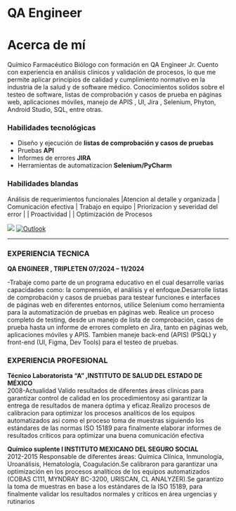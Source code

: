 # QA Engineer
# Acerca de mí

Químico Farmacéutico Biólogo con formación en QA Engineer Jr. Cuento con experiencia en análisis clínicos y validación de procesos, lo que me permite aplicar principios de calidad y cumplimiento normativo en la industria de la salud y de software médico. 
Conocimientos solidos sobre el testeo de software, listas de comprobación y casos de prueba en páginas web, aplicaciones móviles, manejo de APIS , UI, Jira , Selenium, Phyton, Android Studio, SQL, entre otras.

### Habilidades tecnológicas
- Diseño y ejecución de **listas de comprobación y casos de pruebas**
- Pruebas   **API**
- Informes de errores **JIRA**
- Herramientas de automatizacion **Selenium/PyCharm**

### Habilidades blandas
Análisis de requerimientos funcionales |Atencion al detalle y organizada  | Comunicación efectiva | Trabajo en equipo | Priorizacion y severidad del error |  | Proactividad |  | Optimización de Procesos

<!-- PARA HACER QUE EL LINK ABRA EN OTRA PESTAÑA
<a href="https://www.linkedin.com/in/www.linkedin.com/in/rosa-evelin-guzm%C3%A1n-valencia-735449333/" target="_blank">
  <img src="https://img.shields.io/badge/linkedin-%230077B5.svg?style=for-the-badge&logo=linkedin&logoColor=white" alt="LinkedIn">
</a>-->
[![](https://img.shields.io/badge/LinkedIn-0077B5?style=for-the-badge&logo=linkedin&logoColor=white)](https://www.linkedin.com/in/rosa-evelin-guzm%C3%A1n-valencia-735449333/
)
[![Outlook](https://img.shields.io/badge/Microsoft_Outlook-295F98?style=for-the-badge&logo=microsoft-outlook&logoColor=white)](rosag:evevale_@hotmail.com)

* * *

### EXPERIENCIA TECNICA

 **QA ENGINEER , TRIPLETEN   07/2024 – 11/2024**

-Trabaje como parte de un programa educativo en el cual desarrolle varias capacidades como: la comprensión, el análisis y el enfoque.Desarrolle listas de comprobación y casos de pruebas para testear funciones e interfaces de páginas web en diferentes entornos, utilice Selenium como herramienta para la automatización de pruebas en páginas web.
Realice un proceso completo de testing, desde un manejo de lista de comprobación, casos de prueba hasta un informe de errores completo en Jira, tanto en páginas web, aplicaciones móviles y APIS.
Tambien maneje back-end (APIS) (PSQL) y front-end (UI, Figma, Dev Tools) para el testeo de pruebas.

### EXPERIENCIA PROFESIONAL

**Técnico Laboratorista “A” ,INSTITUTO DE SALUD DEL ESTADO DE MÉXICO**             
2008-Actualidad
Valido resultados de diferentes áreas clínicas para garantizar control de calidad en los procedimientosy asi garantizar la entrega de resultados de manera óptima y eficaz.Realizo procesos de calibracion para optimizar los procesos analíticos de los equipos automatizados asi como el proceso toma de muestras siguiendo los estándares de las normas ISO 15189 para finalmente elaborar informes de resultados críticos para optimizar una buena comunicación efectiva

**Químico suplente  l  INSTITUTO MEXICANO DEL SEGURO SOCIAL**                                       
2012-2015
Responsable de diferentes áreas: Química Clínica, Inmunología, Uroanálisis, Hematología, Coagulación.Se calibraron para garantizar una optimización en los procesos analíticos de los equipos automatizados (COBAS C111, MYNDRAY BC-3200, URISCAN, CL ANALYZER).Se garantizo la toma de muestras en base a los estándares de la ISO 15189, para finalmente validar los resultados normales y críticos en área urgencias y rutinarios

